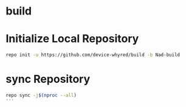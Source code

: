 # build
# Initialize Local Repository #
```bash
repo init -u https://github.com/device-whyred/build -b Nad-build
```
# sync Repository #
```bash
repo sync -j$(nproc --all)
'''
